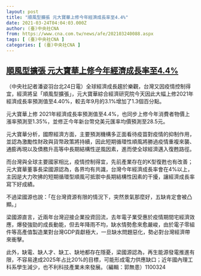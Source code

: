 ```yaml
---
layout: post
title: "順風型擴張 元大寶華上修今年經濟成長率至4.4%"
date: 2021-03-24T04:04:03.000Z
author: (臺)中央社CNA
from: https://www.cna.com.tw/news/afe/202103240088.aspx
tags: [ (臺)中央社CNA ]
categories: [ (臺)中央社CNA ]
---
```

<!--1616558643000-->
[順風型擴張 元大寶華上修今年經濟成長率至4.4%](https://www.cna.com.tw/news/afe/202103240088.aspx)
------

<div>
<div></div><div class="paragraph"><p>（中央社記者潘姿羽台北24日電）全球經濟成長趨於樂觀，台灣又因疫情控制得宜，經濟將呈「順風型擴張」，元大寶華綜合經濟研究院今天因此大幅上修2021年經濟成長率預測值至4.40%，較去年9月的3.1%增加了1.3個百分點。</p><p>元大寶華上修 2021年經濟成長率預測值至4.4%，也同步上修今年消費者物價上漲率預測至1.35%，並修正今年新台幣兌美元匯率均價預測至28.5元。</p><p>元大寶華分析，國際經濟方面，主要預測機構多正面看待疫苗對疫情的抑制作用，並認為激勵性財政與貨幣政策將持續，因此短期循環性順風將勝過疫情重複來襲、通膨再現以及債務升高等中長期結構性逆風因素，進而使全球經濟邁入復甦路徑。</p><p>而台灣與全球主要國家相比，疫情控制得宜，先前產業存在的K型復甦也有改善；元大寶華董事長梁國源認為，各界均有共識，台灣今年經濟成長率會在4%以上，主因是大力吹拂的短期循環型順風可抵禦中長期結構性因素的干擾，讓經濟成長率寫下好成績。</p><p>不過梁國源也說：「在台灣資源有限的情況下，突然景氣那麼好，五缺肯定會被凸顯。」</p><p>梁國源直言，近兩年台灣迎接企業投資回流，去年電子業受惠於疫情期間宅經濟效應，爆發強勁的成長動能，但去年降雨不均，缺水情勢愈來愈嚴峻，由於電子零組件等高產值製造業對台灣GDP貢獻極大，一旦缺水問題惡化，勢必對台灣經濟帶來衝擊。</p><p>此外，缺電、缺人才、缺工、缺地都存在隱憂，梁國源認為，再生能源發電推進有限，不容易達成2025年占比20%的目標，可能形成電力供應缺口；近年國內理工科系學生減少，也不利科技產業未來發展。（編輯：郭無患）1100324</p></div>
</div>
